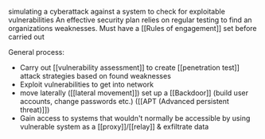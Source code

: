 simulating a cyberattack against a system to check for exploitable vulnerabilities
An effective security plan relies on regular testing to find an organizations weaknesses.
Must have a [[Rules of engagement]] set before carried out

General process:
- Carry out [[vulnerability assessment]] to create [[penetration test]] attack strategies based on found weaknesses
- Exploit vulnerabilities to get into network
- move laterally ([[lateral movement]])
 set up a [[Backdoor]] (build user accounts, change passwords etc.) ([[APT (Advanced persistent threat)]])
- Gain access to systems that wouldn't normally be accessible by using vulnerable system as a [[proxy]]/[[relay]] & exfiltrate data
